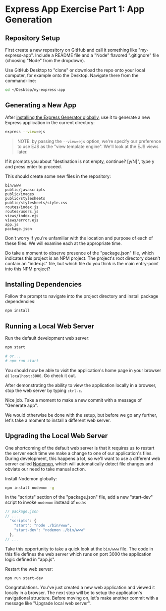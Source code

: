 # Express App Exercise Part 1: App Generation

## Repository Setup

First create a new repository on GitHub and call it something like "my-express-app". Include a README file and a "Node" flavored ".gitignore" file (choosing "Node" from the dropdown).

Use GitHub Desktop to "clone" or download the repo onto your local computer, for example onto the Desktop. Navigate there from the command-line:

```sh
cd ~/Desktop/my-express-app
```


## Generating a New App


After [installing the Express Generator globally](/notes/javascript/packages/express.md#express-generator), use it to generate a new Express application in the current directory:

```` sh
express --view=ejs
````


> NOTE: by passing the `--view=ejs` option, we're specify our preference to use EJS as the "view template engine". We'll look at the EJS views later.

If it prompts you about "destination is not empty, continue? [y/N]", type y and press enter to proceed.


This should create some new files in the repository:

    bin/www
    public/javascripts
    public/images
    public/stylesheets
    public/stylesheets/style.css
    routes/index.js
    routes/users.js
    views/index.ejs
    views/error.ejs
    app.js
    package.json

Don't worry if you're unfamiliar with the location and purpose of each of these files. We will examine each at the appropriate time.

Do take a moment to observe presence of the "package.json" file, which indicates this project is an NPM project. The project's root directory doesn't contain an "index.js" file, but which file do you think is the main entry-point into this NPM project?

## Installing Dependencies

Follow the prompt to navigate into the project directory and install package dependencies:

```` sh
npm install
````

## Running a Local Web Server

Run the default development web server:

```` sh
npm start

# or...
# npm run start
````

You should now be able to visit the application's home page in your browser at `localhost:3000`. Go check it out.

After demonstrating the ability to view the application locally in a browser, stop the web server by typing `ctrl-c`.

Nice job. Take a moment to make a new commit with a message of "Generate app".

We would otherwise be done with the setup, but before we go any further, let's take a moment to install a different web server.

## Upgrading the Local Web Server

One shortcoming of the default web server is that it requires us to restart the server each time we make a change to one of our application's files. During development, this happens a lot, so we'll want to use a different web server called [Nodemon](https://nodemon.io/), which will automatically detect file changes and obviate our need to take manual action.

Install Nodemon globally:

```` sh
npm install nodemon -g
````

In the "scripts" section of the "package.json" file, add a new "start-dev" script to invoke `nodemon` instead of `node`:

```` js
// package.json
// ...
  "scripts": {
    "start": "node ./bin/www",
    "start-dev": "nodemon ./bin/www"
  },
// ...
````

Take this opportunity to take a quick look at the `bin/www` file. The code in this file defines the web server which runs on port 3000 the application logic defined in "app.js".

Restart the web server:

```` sh
npm run start-dev
````

Congratulations. You've just created a new web application and viewed it locally in a browser. The next step will be to setup the application's navigational structure. Before moving on, let's make another commit with a message like "Upgrade local web server".
